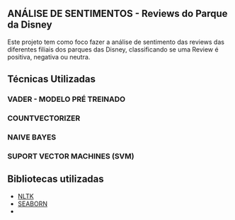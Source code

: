 ## ANÁLISE DE SENTIMENTOS - Reviews do Parque da Disney
Este projeto tem como foco fazer a análise de sentimento das reviews das diferentes filiais dos parques das Disney, classificando se uma Review é positiva, negativa ou neutra.

## Técnicas Utilizadas
### VADER - MODELO PRÉ TREINADO

### COUNTVECTORIZER

### NAIVE BAYES

### SUPORT VECTOR MACHINES (SVM)



## Bibliotecas utilizadas
* [NLTK](https://www.nltk.org/)
* [SEABORN](https://seaborn.pydata.org/)
*


